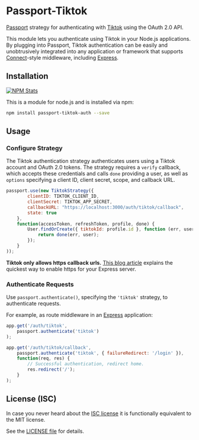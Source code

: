 # Passport-Tiktok

[Passport](https://github.com/jaredhanson/passport) strategy for authenticating with [Tiktok](https://www.tiktok.com) using the OAuth 2.0 API.

This module lets you authenticate using Tiktok in your Node.js applications. By plugging into Passport, Tiktok authentication can be easily and unobtrusively integrated into any application or framework that supports [Connect](http://www.senchalabs.org/connect/)-style middleware, including [Express](http://expressjs.com/).

## Installation

[![NPM Stats](https://nodei.co/npm/passport-tiktok-auth.png?downloads=true)](https://npmjs.org/package/passport-tiktok-auth)

This is a module for node.js and is installed via npm:

``` bash
npm install passport-tiktok-auth --save
```

## Usage

### Configure Strategy

The Tiktok authentication strategy authenticates users using a Tiktok account and OAuth 2.0 tokens. The strategy requires a `verify` callback, which accepts these credentials and calls `done` providing a user, as well as `options` specifying a client ID, client secret, scope, and callback URL.

``` js
passport.use(new TiktokStrategy({
        clientID: TIKTOK_CLIENT_ID,
        clientSecret: TIKTOK_APP_SECRET,
        callbackURL: "https://localhost:3000/auth/tiktok/callback",
        state: true
    },
    function(accessToken, refreshToken, profile, done) {
        User.findOrCreate({ tiktokId: profile.id }, function (err, user) {
            return done(err, user);
        });
    }
));
```

**Tiktok only allows https callback urls.** [This blog article](http://blog.mgechev.com/2014/02/19/create-https-tls-ssl-application-with-express-nodejs/) explains the quickest way to enable https for your Express server.

### Authenticate Requests

Use `passport.authenticate()`, specifying the `'tiktok'` strategy, to authenticate requests.

For example, as route middleware in an [Express](http://expressjs.com/) application:

``` js
app.get('/auth/tiktok',
    passport.authenticate('tiktok')
);

app.get('/auth/tiktok/callback', 
    passport.authenticate('tiktok', { failureRedirect: '/login' }),
    function(req, res) {
        // Successful authentication, redirect home.
        res.redirect('/');
    }
);
```

## License (ISC)

In case you never heard about the [ISC license](http://en.wikipedia.org/wiki/ISC_license) it is functionally equivalent to the MIT license.

See the [LICENSE file](LICENSE) for details.
